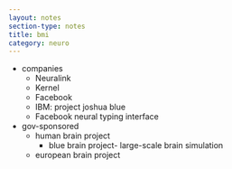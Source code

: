 ```yaml
---
layout: notes
section-type: notes
title: bmi
category: neuro
---
```


- companies
  - Neuralink
  - Kernel
  - Facebook
  - IBM: project joshua blue
  - Facebook neural typing interface
- gov-sponsored
  - human brain project
    - blue brain project- large-scale brain simulation
  - european brain project